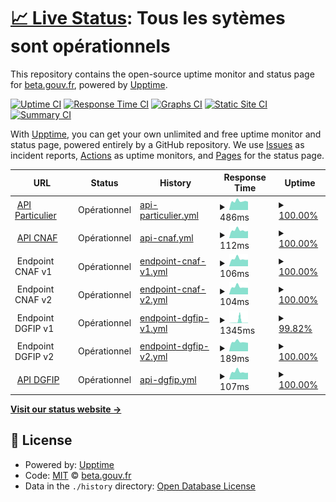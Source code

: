 # [📈 Live Status](https://status.particulier.api.gouv.fr): <!--live status--> **Tous les sytèmes sont opérationnels**

This repository contains the open-source uptime monitor and status page for [beta.gouv.fr](https://beta.gouv.fr), powered by [Upptime](https://github.com/upptime/upptime).

[![Uptime CI](https://github.com/betagouv/api-particulier-status/workflows/Uptime%20CI/badge.svg)](https://github.com/upptime/upptime/actions?query=workflow%3A%22Uptime+CI%22)
[![Response Time CI](https://github.com/betagouv/api-particulier-status/workflows/Response%20Time%20CI/badge.svg)](https://github.com/upptime/upptime/actions?query=workflow%3A%22Response+Time+CI%22)
[![Graphs CI](https://github.com/betagouv/api-particulier-status/workflows/Graphs%20CI/badge.svg)](https://github.com/upptime/upptime/actions?query=workflow%3A%22Graphs+CI%22)
[![Static Site CI](https://github.com/betagouv/api-particulier-status/workflows/Static%20Site%20CI/badge.svg)](https://github.com/upptime/upptime/actions?query=workflow%3A%22Static+Site+CI%22)
[![Summary CI](https://github.com/betagouv/api-particulier-status/workflows/Summary%20CI/badge.svg)](https://github.com/upptime/upptime/actions?query=workflow%3A%22Summary+CI%22)

With [Upptime](https://upptime.js.org), you can get your own unlimited and free uptime monitor and status page, powered entirely by a GitHub repository. We use [Issues](https://github.com/betagouv/api-particulier-status/issues) as incident reports, [Actions](https://github.com/betagouv/api-particulier-status/actions) as uptime monitors, and [Pages](https://status.particulier.api.gouv.fr) for the status page.

<!--start: status pages-->
<!-- This summary is generated by Upptime (https://github.com/upptime/upptime) -->
<!-- Do not edit this manually, your changes will be overwritten -->
<!-- prettier-ignore -->
| URL | Status | History | Response Time | Uptime |
| --- | ------ | ------- | ------------- | ------ |
| <img alt="" src="https://api.gouv.fr/favicon.ico" height="13"> [API Particulier](https://particulier.api.gouv.fr/api/ping) | Opérationnel | [api-particulier.yml](https://github.com/betagouv/api-particulier-status/commits/HEAD/history/api-particulier.yml) | <details><summary><img alt="Response time graph" src="./graphs/api-particulier/response-time-week.png" height="20"> 486ms</summary><br><a href="https://status.particulier.api.gouv.fr/history/api-particulier"><img alt="Response time 657" src="https://img.shields.io/endpoint?url=https%3A%2F%2Fraw.githubusercontent.com%2Fbetagouv%2Fapi-particulier-status%2FHEAD%2Fapi%2Fapi-particulier%2Fresponse-time.json"></a><br><a href="https://status.particulier.api.gouv.fr/history/api-particulier"><img alt="24-hour response time 480" src="https://img.shields.io/endpoint?url=https%3A%2F%2Fraw.githubusercontent.com%2Fbetagouv%2Fapi-particulier-status%2FHEAD%2Fapi%2Fapi-particulier%2Fresponse-time-day.json"></a><br><a href="https://status.particulier.api.gouv.fr/history/api-particulier"><img alt="7-day response time 486" src="https://img.shields.io/endpoint?url=https%3A%2F%2Fraw.githubusercontent.com%2Fbetagouv%2Fapi-particulier-status%2FHEAD%2Fapi%2Fapi-particulier%2Fresponse-time-week.json"></a><br><a href="https://status.particulier.api.gouv.fr/history/api-particulier"><img alt="30-day response time 566" src="https://img.shields.io/endpoint?url=https%3A%2F%2Fraw.githubusercontent.com%2Fbetagouv%2Fapi-particulier-status%2FHEAD%2Fapi%2Fapi-particulier%2Fresponse-time-month.json"></a><br><a href="https://status.particulier.api.gouv.fr/history/api-particulier"><img alt="1-year response time 657" src="https://img.shields.io/endpoint?url=https%3A%2F%2Fraw.githubusercontent.com%2Fbetagouv%2Fapi-particulier-status%2FHEAD%2Fapi%2Fapi-particulier%2Fresponse-time-year.json"></a></details> | <details><summary><a href="https://status.particulier.api.gouv.fr/history/api-particulier">100.00%</a></summary><a href="https://status.particulier.api.gouv.fr/history/api-particulier"><img alt="All-time uptime 99.98%" src="https://img.shields.io/endpoint?url=https%3A%2F%2Fraw.githubusercontent.com%2Fbetagouv%2Fapi-particulier-status%2FHEAD%2Fapi%2Fapi-particulier%2Fuptime.json"></a><br><a href="https://status.particulier.api.gouv.fr/history/api-particulier"><img alt="24-hour uptime 100.00%" src="https://img.shields.io/endpoint?url=https%3A%2F%2Fraw.githubusercontent.com%2Fbetagouv%2Fapi-particulier-status%2FHEAD%2Fapi%2Fapi-particulier%2Fuptime-day.json"></a><br><a href="https://status.particulier.api.gouv.fr/history/api-particulier"><img alt="7-day uptime 100.00%" src="https://img.shields.io/endpoint?url=https%3A%2F%2Fraw.githubusercontent.com%2Fbetagouv%2Fapi-particulier-status%2FHEAD%2Fapi%2Fapi-particulier%2Fuptime-week.json"></a><br><a href="https://status.particulier.api.gouv.fr/history/api-particulier"><img alt="30-day uptime 100.00%" src="https://img.shields.io/endpoint?url=https%3A%2F%2Fraw.githubusercontent.com%2Fbetagouv%2Fapi-particulier-status%2FHEAD%2Fapi%2Fapi-particulier%2Fuptime-month.json"></a><br><a href="https://status.particulier.api.gouv.fr/history/api-particulier"><img alt="1-year uptime 99.98%" src="https://img.shields.io/endpoint?url=https%3A%2F%2Fraw.githubusercontent.com%2Fbetagouv%2Fapi-particulier-status%2FHEAD%2Fapi%2Fapi-particulier%2Fuptime-year.json"></a></details>
| <img alt="" src="https://www.caf.fr/sites/all/themes/caf_v2/favicon.ico" height="13"> [API CNAF](https://particulier.api.gouv.fr/api/caf/ping) | Opérationnel | [api-cnaf.yml](https://github.com/betagouv/api-particulier-status/commits/HEAD/history/api-cnaf.yml) | <details><summary><img alt="Response time graph" src="./graphs/api-cnaf/response-time-week.png" height="20"> 112ms</summary><br><a href="https://status.particulier.api.gouv.fr/history/api-cnaf"><img alt="Response time 3409" src="https://img.shields.io/endpoint?url=https%3A%2F%2Fraw.githubusercontent.com%2Fbetagouv%2Fapi-particulier-status%2FHEAD%2Fapi%2Fapi-cnaf%2Fresponse-time.json"></a><br><a href="https://status.particulier.api.gouv.fr/history/api-cnaf"><img alt="24-hour response time 107" src="https://img.shields.io/endpoint?url=https%3A%2F%2Fraw.githubusercontent.com%2Fbetagouv%2Fapi-particulier-status%2FHEAD%2Fapi%2Fapi-cnaf%2Fresponse-time-day.json"></a><br><a href="https://status.particulier.api.gouv.fr/history/api-cnaf"><img alt="7-day response time 112" src="https://img.shields.io/endpoint?url=https%3A%2F%2Fraw.githubusercontent.com%2Fbetagouv%2Fapi-particulier-status%2FHEAD%2Fapi%2Fapi-cnaf%2Fresponse-time-week.json"></a><br><a href="https://status.particulier.api.gouv.fr/history/api-cnaf"><img alt="30-day response time 125" src="https://img.shields.io/endpoint?url=https%3A%2F%2Fraw.githubusercontent.com%2Fbetagouv%2Fapi-particulier-status%2FHEAD%2Fapi%2Fapi-cnaf%2Fresponse-time-month.json"></a><br><a href="https://status.particulier.api.gouv.fr/history/api-cnaf"><img alt="1-year response time 3409" src="https://img.shields.io/endpoint?url=https%3A%2F%2Fraw.githubusercontent.com%2Fbetagouv%2Fapi-particulier-status%2FHEAD%2Fapi%2Fapi-cnaf%2Fresponse-time-year.json"></a></details> | <details><summary><a href="https://status.particulier.api.gouv.fr/history/api-cnaf">100.00%</a></summary><a href="https://status.particulier.api.gouv.fr/history/api-cnaf"><img alt="All-time uptime 99.45%" src="https://img.shields.io/endpoint?url=https%3A%2F%2Fraw.githubusercontent.com%2Fbetagouv%2Fapi-particulier-status%2FHEAD%2Fapi%2Fapi-cnaf%2Fuptime.json"></a><br><a href="https://status.particulier.api.gouv.fr/history/api-cnaf"><img alt="24-hour uptime 100.00%" src="https://img.shields.io/endpoint?url=https%3A%2F%2Fraw.githubusercontent.com%2Fbetagouv%2Fapi-particulier-status%2FHEAD%2Fapi%2Fapi-cnaf%2Fuptime-day.json"></a><br><a href="https://status.particulier.api.gouv.fr/history/api-cnaf"><img alt="7-day uptime 100.00%" src="https://img.shields.io/endpoint?url=https%3A%2F%2Fraw.githubusercontent.com%2Fbetagouv%2Fapi-particulier-status%2FHEAD%2Fapi%2Fapi-cnaf%2Fuptime-week.json"></a><br><a href="https://status.particulier.api.gouv.fr/history/api-cnaf"><img alt="30-day uptime 100.00%" src="https://img.shields.io/endpoint?url=https%3A%2F%2Fraw.githubusercontent.com%2Fbetagouv%2Fapi-particulier-status%2FHEAD%2Fapi%2Fapi-cnaf%2Fuptime-month.json"></a><br><a href="https://status.particulier.api.gouv.fr/history/api-cnaf"><img alt="1-year uptime 99.45%" src="https://img.shields.io/endpoint?url=https%3A%2F%2Fraw.githubusercontent.com%2Fbetagouv%2Fapi-particulier-status%2FHEAD%2Fapi%2Fapi-cnaf%2Fuptime-year.json"></a></details>
| <img alt="" src="https://www.caf.fr/sites/all/themes/caf_v2/favicon.ico" height="13"> Endpoint CNAF v1 | Opérationnel | [endpoint-cnaf-v1.yml](https://github.com/betagouv/api-particulier-status/commits/HEAD/history/endpoint-cnaf-v1.yml) | <details><summary><img alt="Response time graph" src="./graphs/endpoint-cnaf-v1/response-time-week.png" height="20"> 106ms</summary><br><a href="https://status.particulier.api.gouv.fr/history/endpoint-cnaf-v1"><img alt="Response time 2715" src="https://img.shields.io/endpoint?url=https%3A%2F%2Fraw.githubusercontent.com%2Fbetagouv%2Fapi-particulier-status%2FHEAD%2Fapi%2Fendpoint-cnaf-v1%2Fresponse-time.json"></a><br><a href="https://status.particulier.api.gouv.fr/history/endpoint-cnaf-v1"><img alt="24-hour response time 108" src="https://img.shields.io/endpoint?url=https%3A%2F%2Fraw.githubusercontent.com%2Fbetagouv%2Fapi-particulier-status%2FHEAD%2Fapi%2Fendpoint-cnaf-v1%2Fresponse-time-day.json"></a><br><a href="https://status.particulier.api.gouv.fr/history/endpoint-cnaf-v1"><img alt="7-day response time 106" src="https://img.shields.io/endpoint?url=https%3A%2F%2Fraw.githubusercontent.com%2Fbetagouv%2Fapi-particulier-status%2FHEAD%2Fapi%2Fendpoint-cnaf-v1%2Fresponse-time-week.json"></a><br><a href="https://status.particulier.api.gouv.fr/history/endpoint-cnaf-v1"><img alt="30-day response time 119" src="https://img.shields.io/endpoint?url=https%3A%2F%2Fraw.githubusercontent.com%2Fbetagouv%2Fapi-particulier-status%2FHEAD%2Fapi%2Fendpoint-cnaf-v1%2Fresponse-time-month.json"></a><br><a href="https://status.particulier.api.gouv.fr/history/endpoint-cnaf-v1"><img alt="1-year response time 2715" src="https://img.shields.io/endpoint?url=https%3A%2F%2Fraw.githubusercontent.com%2Fbetagouv%2Fapi-particulier-status%2FHEAD%2Fapi%2Fendpoint-cnaf-v1%2Fresponse-time-year.json"></a></details> | <details><summary><a href="https://status.particulier.api.gouv.fr/history/endpoint-cnaf-v1">100.00%</a></summary><a href="https://status.particulier.api.gouv.fr/history/endpoint-cnaf-v1"><img alt="All-time uptime 99.26%" src="https://img.shields.io/endpoint?url=https%3A%2F%2Fraw.githubusercontent.com%2Fbetagouv%2Fapi-particulier-status%2FHEAD%2Fapi%2Fendpoint-cnaf-v1%2Fuptime.json"></a><br><a href="https://status.particulier.api.gouv.fr/history/endpoint-cnaf-v1"><img alt="24-hour uptime 100.00%" src="https://img.shields.io/endpoint?url=https%3A%2F%2Fraw.githubusercontent.com%2Fbetagouv%2Fapi-particulier-status%2FHEAD%2Fapi%2Fendpoint-cnaf-v1%2Fuptime-day.json"></a><br><a href="https://status.particulier.api.gouv.fr/history/endpoint-cnaf-v1"><img alt="7-day uptime 100.00%" src="https://img.shields.io/endpoint?url=https%3A%2F%2Fraw.githubusercontent.com%2Fbetagouv%2Fapi-particulier-status%2FHEAD%2Fapi%2Fendpoint-cnaf-v1%2Fuptime-week.json"></a><br><a href="https://status.particulier.api.gouv.fr/history/endpoint-cnaf-v1"><img alt="30-day uptime 100.00%" src="https://img.shields.io/endpoint?url=https%3A%2F%2Fraw.githubusercontent.com%2Fbetagouv%2Fapi-particulier-status%2FHEAD%2Fapi%2Fendpoint-cnaf-v1%2Fuptime-month.json"></a><br><a href="https://status.particulier.api.gouv.fr/history/endpoint-cnaf-v1"><img alt="1-year uptime 99.26%" src="https://img.shields.io/endpoint?url=https%3A%2F%2Fraw.githubusercontent.com%2Fbetagouv%2Fapi-particulier-status%2FHEAD%2Fapi%2Fendpoint-cnaf-v1%2Fuptime-year.json"></a></details>
| <img alt="" src="https://www.caf.fr/sites/all/themes/caf_v2/favicon.ico" height="13"> Endpoint CNAF v2 | Opérationnel | [endpoint-cnaf-v2.yml](https://github.com/betagouv/api-particulier-status/commits/HEAD/history/endpoint-cnaf-v2.yml) | <details><summary><img alt="Response time graph" src="./graphs/endpoint-cnaf-v2/response-time-week.png" height="20"> 104ms</summary><br><a href="https://status.particulier.api.gouv.fr/history/endpoint-cnaf-v2"><img alt="Response time 2067" src="https://img.shields.io/endpoint?url=https%3A%2F%2Fraw.githubusercontent.com%2Fbetagouv%2Fapi-particulier-status%2FHEAD%2Fapi%2Fendpoint-cnaf-v2%2Fresponse-time.json"></a><br><a href="https://status.particulier.api.gouv.fr/history/endpoint-cnaf-v2"><img alt="24-hour response time 94" src="https://img.shields.io/endpoint?url=https%3A%2F%2Fraw.githubusercontent.com%2Fbetagouv%2Fapi-particulier-status%2FHEAD%2Fapi%2Fendpoint-cnaf-v2%2Fresponse-time-day.json"></a><br><a href="https://status.particulier.api.gouv.fr/history/endpoint-cnaf-v2"><img alt="7-day response time 104" src="https://img.shields.io/endpoint?url=https%3A%2F%2Fraw.githubusercontent.com%2Fbetagouv%2Fapi-particulier-status%2FHEAD%2Fapi%2Fendpoint-cnaf-v2%2Fresponse-time-week.json"></a><br><a href="https://status.particulier.api.gouv.fr/history/endpoint-cnaf-v2"><img alt="30-day response time 118" src="https://img.shields.io/endpoint?url=https%3A%2F%2Fraw.githubusercontent.com%2Fbetagouv%2Fapi-particulier-status%2FHEAD%2Fapi%2Fendpoint-cnaf-v2%2Fresponse-time-month.json"></a><br><a href="https://status.particulier.api.gouv.fr/history/endpoint-cnaf-v2"><img alt="1-year response time 2067" src="https://img.shields.io/endpoint?url=https%3A%2F%2Fraw.githubusercontent.com%2Fbetagouv%2Fapi-particulier-status%2FHEAD%2Fapi%2Fendpoint-cnaf-v2%2Fresponse-time-year.json"></a></details> | <details><summary><a href="https://status.particulier.api.gouv.fr/history/endpoint-cnaf-v2">100.00%</a></summary><a href="https://status.particulier.api.gouv.fr/history/endpoint-cnaf-v2"><img alt="All-time uptime 99.26%" src="https://img.shields.io/endpoint?url=https%3A%2F%2Fraw.githubusercontent.com%2Fbetagouv%2Fapi-particulier-status%2FHEAD%2Fapi%2Fendpoint-cnaf-v2%2Fuptime.json"></a><br><a href="https://status.particulier.api.gouv.fr/history/endpoint-cnaf-v2"><img alt="24-hour uptime 100.00%" src="https://img.shields.io/endpoint?url=https%3A%2F%2Fraw.githubusercontent.com%2Fbetagouv%2Fapi-particulier-status%2FHEAD%2Fapi%2Fendpoint-cnaf-v2%2Fuptime-day.json"></a><br><a href="https://status.particulier.api.gouv.fr/history/endpoint-cnaf-v2"><img alt="7-day uptime 100.00%" src="https://img.shields.io/endpoint?url=https%3A%2F%2Fraw.githubusercontent.com%2Fbetagouv%2Fapi-particulier-status%2FHEAD%2Fapi%2Fendpoint-cnaf-v2%2Fuptime-week.json"></a><br><a href="https://status.particulier.api.gouv.fr/history/endpoint-cnaf-v2"><img alt="30-day uptime 100.00%" src="https://img.shields.io/endpoint?url=https%3A%2F%2Fraw.githubusercontent.com%2Fbetagouv%2Fapi-particulier-status%2FHEAD%2Fapi%2Fendpoint-cnaf-v2%2Fuptime-month.json"></a><br><a href="https://status.particulier.api.gouv.fr/history/endpoint-cnaf-v2"><img alt="1-year uptime 99.26%" src="https://img.shields.io/endpoint?url=https%3A%2F%2Fraw.githubusercontent.com%2Fbetagouv%2Fapi-particulier-status%2FHEAD%2Fapi%2Fendpoint-cnaf-v2%2Fuptime-year.json"></a></details>
| <img alt="" src="https://portail.dgfip.finances.gouv.fr/favicon.ico" height="13"> Endpoint DGFIP v1 | Opérationnel | [endpoint-dgfip-v1.yml](https://github.com/betagouv/api-particulier-status/commits/HEAD/history/endpoint-dgfip-v1.yml) | <details><summary><img alt="Response time graph" src="./graphs/endpoint-dgfip-v1/response-time-week.png" height="20"> 1345ms</summary><br><a href="https://status.particulier.api.gouv.fr/history/endpoint-dgfip-v1"><img alt="Response time 523" src="https://img.shields.io/endpoint?url=https%3A%2F%2Fraw.githubusercontent.com%2Fbetagouv%2Fapi-particulier-status%2FHEAD%2Fapi%2Fendpoint-dgfip-v1%2Fresponse-time.json"></a><br><a href="https://status.particulier.api.gouv.fr/history/endpoint-dgfip-v1"><img alt="24-hour response time 246" src="https://img.shields.io/endpoint?url=https%3A%2F%2Fraw.githubusercontent.com%2Fbetagouv%2Fapi-particulier-status%2FHEAD%2Fapi%2Fendpoint-dgfip-v1%2Fresponse-time-day.json"></a><br><a href="https://status.particulier.api.gouv.fr/history/endpoint-dgfip-v1"><img alt="7-day response time 1345" src="https://img.shields.io/endpoint?url=https%3A%2F%2Fraw.githubusercontent.com%2Fbetagouv%2Fapi-particulier-status%2FHEAD%2Fapi%2Fendpoint-dgfip-v1%2Fresponse-time-week.json"></a><br><a href="https://status.particulier.api.gouv.fr/history/endpoint-dgfip-v1"><img alt="30-day response time 1388" src="https://img.shields.io/endpoint?url=https%3A%2F%2Fraw.githubusercontent.com%2Fbetagouv%2Fapi-particulier-status%2FHEAD%2Fapi%2Fendpoint-dgfip-v1%2Fresponse-time-month.json"></a><br><a href="https://status.particulier.api.gouv.fr/history/endpoint-dgfip-v1"><img alt="1-year response time 523" src="https://img.shields.io/endpoint?url=https%3A%2F%2Fraw.githubusercontent.com%2Fbetagouv%2Fapi-particulier-status%2FHEAD%2Fapi%2Fendpoint-dgfip-v1%2Fresponse-time-year.json"></a></details> | <details><summary><a href="https://status.particulier.api.gouv.fr/history/endpoint-dgfip-v1">99.82%</a></summary><a href="https://status.particulier.api.gouv.fr/history/endpoint-dgfip-v1"><img alt="All-time uptime 99.51%" src="https://img.shields.io/endpoint?url=https%3A%2F%2Fraw.githubusercontent.com%2Fbetagouv%2Fapi-particulier-status%2FHEAD%2Fapi%2Fendpoint-dgfip-v1%2Fuptime.json"></a><br><a href="https://status.particulier.api.gouv.fr/history/endpoint-dgfip-v1"><img alt="24-hour uptime 100.00%" src="https://img.shields.io/endpoint?url=https%3A%2F%2Fraw.githubusercontent.com%2Fbetagouv%2Fapi-particulier-status%2FHEAD%2Fapi%2Fendpoint-dgfip-v1%2Fuptime-day.json"></a><br><a href="https://status.particulier.api.gouv.fr/history/endpoint-dgfip-v1"><img alt="7-day uptime 99.82%" src="https://img.shields.io/endpoint?url=https%3A%2F%2Fraw.githubusercontent.com%2Fbetagouv%2Fapi-particulier-status%2FHEAD%2Fapi%2Fendpoint-dgfip-v1%2Fuptime-week.json"></a><br><a href="https://status.particulier.api.gouv.fr/history/endpoint-dgfip-v1"><img alt="30-day uptime 99.33%" src="https://img.shields.io/endpoint?url=https%3A%2F%2Fraw.githubusercontent.com%2Fbetagouv%2Fapi-particulier-status%2FHEAD%2Fapi%2Fendpoint-dgfip-v1%2Fuptime-month.json"></a><br><a href="https://status.particulier.api.gouv.fr/history/endpoint-dgfip-v1"><img alt="1-year uptime 99.51%" src="https://img.shields.io/endpoint?url=https%3A%2F%2Fraw.githubusercontent.com%2Fbetagouv%2Fapi-particulier-status%2FHEAD%2Fapi%2Fendpoint-dgfip-v1%2Fuptime-year.json"></a></details>
| <img alt="" src="https://portail.dgfip.finances.gouv.fr/favicon.ico" height="13"> Endpoint DGFIP v2 | Opérationnel | [endpoint-dgfip-v2.yml](https://github.com/betagouv/api-particulier-status/commits/HEAD/history/endpoint-dgfip-v2.yml) | <details><summary><img alt="Response time graph" src="./graphs/endpoint-dgfip-v2/response-time-week.png" height="20"> 189ms</summary><br><a href="https://status.particulier.api.gouv.fr/history/endpoint-dgfip-v2"><img alt="Response time 412" src="https://img.shields.io/endpoint?url=https%3A%2F%2Fraw.githubusercontent.com%2Fbetagouv%2Fapi-particulier-status%2FHEAD%2Fapi%2Fendpoint-dgfip-v2%2Fresponse-time.json"></a><br><a href="https://status.particulier.api.gouv.fr/history/endpoint-dgfip-v2"><img alt="24-hour response time 213" src="https://img.shields.io/endpoint?url=https%3A%2F%2Fraw.githubusercontent.com%2Fbetagouv%2Fapi-particulier-status%2FHEAD%2Fapi%2Fendpoint-dgfip-v2%2Fresponse-time-day.json"></a><br><a href="https://status.particulier.api.gouv.fr/history/endpoint-dgfip-v2"><img alt="7-day response time 189" src="https://img.shields.io/endpoint?url=https%3A%2F%2Fraw.githubusercontent.com%2Fbetagouv%2Fapi-particulier-status%2FHEAD%2Fapi%2Fendpoint-dgfip-v2%2Fresponse-time-week.json"></a><br><a href="https://status.particulier.api.gouv.fr/history/endpoint-dgfip-v2"><img alt="30-day response time 1059" src="https://img.shields.io/endpoint?url=https%3A%2F%2Fraw.githubusercontent.com%2Fbetagouv%2Fapi-particulier-status%2FHEAD%2Fapi%2Fendpoint-dgfip-v2%2Fresponse-time-month.json"></a><br><a href="https://status.particulier.api.gouv.fr/history/endpoint-dgfip-v2"><img alt="1-year response time 412" src="https://img.shields.io/endpoint?url=https%3A%2F%2Fraw.githubusercontent.com%2Fbetagouv%2Fapi-particulier-status%2FHEAD%2Fapi%2Fendpoint-dgfip-v2%2Fresponse-time-year.json"></a></details> | <details><summary><a href="https://status.particulier.api.gouv.fr/history/endpoint-dgfip-v2">100.00%</a></summary><a href="https://status.particulier.api.gouv.fr/history/endpoint-dgfip-v2"><img alt="All-time uptime 99.53%" src="https://img.shields.io/endpoint?url=https%3A%2F%2Fraw.githubusercontent.com%2Fbetagouv%2Fapi-particulier-status%2FHEAD%2Fapi%2Fendpoint-dgfip-v2%2Fuptime.json"></a><br><a href="https://status.particulier.api.gouv.fr/history/endpoint-dgfip-v2"><img alt="24-hour uptime 100.00%" src="https://img.shields.io/endpoint?url=https%3A%2F%2Fraw.githubusercontent.com%2Fbetagouv%2Fapi-particulier-status%2FHEAD%2Fapi%2Fendpoint-dgfip-v2%2Fuptime-day.json"></a><br><a href="https://status.particulier.api.gouv.fr/history/endpoint-dgfip-v2"><img alt="7-day uptime 100.00%" src="https://img.shields.io/endpoint?url=https%3A%2F%2Fraw.githubusercontent.com%2Fbetagouv%2Fapi-particulier-status%2FHEAD%2Fapi%2Fendpoint-dgfip-v2%2Fuptime-week.json"></a><br><a href="https://status.particulier.api.gouv.fr/history/endpoint-dgfip-v2"><img alt="30-day uptime 99.37%" src="https://img.shields.io/endpoint?url=https%3A%2F%2Fraw.githubusercontent.com%2Fbetagouv%2Fapi-particulier-status%2FHEAD%2Fapi%2Fendpoint-dgfip-v2%2Fuptime-month.json"></a><br><a href="https://status.particulier.api.gouv.fr/history/endpoint-dgfip-v2"><img alt="1-year uptime 99.53%" src="https://img.shields.io/endpoint?url=https%3A%2F%2Fraw.githubusercontent.com%2Fbetagouv%2Fapi-particulier-status%2FHEAD%2Fapi%2Fendpoint-dgfip-v2%2Fuptime-year.json"></a></details>
| <img alt="" src="https://portail.dgfip.finances.gouv.fr/favicon.ico" height="13"> [API DGFIP](https://particulier.api.gouv.fr/api/impots/ping) | Opérationnel | [api-dgfip.yml](https://github.com/betagouv/api-particulier-status/commits/HEAD/history/api-dgfip.yml) | <details><summary><img alt="Response time graph" src="./graphs/api-dgfip/response-time-week.png" height="20"> 107ms</summary><br><a href="https://status.particulier.api.gouv.fr/history/api-dgfip"><img alt="Response time 291" src="https://img.shields.io/endpoint?url=https%3A%2F%2Fraw.githubusercontent.com%2Fbetagouv%2Fapi-particulier-status%2FHEAD%2Fapi%2Fapi-dgfip%2Fresponse-time.json"></a><br><a href="https://status.particulier.api.gouv.fr/history/api-dgfip"><img alt="24-hour response time 100" src="https://img.shields.io/endpoint?url=https%3A%2F%2Fraw.githubusercontent.com%2Fbetagouv%2Fapi-particulier-status%2FHEAD%2Fapi%2Fapi-dgfip%2Fresponse-time-day.json"></a><br><a href="https://status.particulier.api.gouv.fr/history/api-dgfip"><img alt="7-day response time 107" src="https://img.shields.io/endpoint?url=https%3A%2F%2Fraw.githubusercontent.com%2Fbetagouv%2Fapi-particulier-status%2FHEAD%2Fapi%2Fapi-dgfip%2Fresponse-time-week.json"></a><br><a href="https://status.particulier.api.gouv.fr/history/api-dgfip"><img alt="30-day response time 122" src="https://img.shields.io/endpoint?url=https%3A%2F%2Fraw.githubusercontent.com%2Fbetagouv%2Fapi-particulier-status%2FHEAD%2Fapi%2Fapi-dgfip%2Fresponse-time-month.json"></a><br><a href="https://status.particulier.api.gouv.fr/history/api-dgfip"><img alt="1-year response time 291" src="https://img.shields.io/endpoint?url=https%3A%2F%2Fraw.githubusercontent.com%2Fbetagouv%2Fapi-particulier-status%2FHEAD%2Fapi%2Fapi-dgfip%2Fresponse-time-year.json"></a></details> | <details><summary><a href="https://status.particulier.api.gouv.fr/history/api-dgfip">100.00%</a></summary><a href="https://status.particulier.api.gouv.fr/history/api-dgfip"><img alt="All-time uptime 97.92%" src="https://img.shields.io/endpoint?url=https%3A%2F%2Fraw.githubusercontent.com%2Fbetagouv%2Fapi-particulier-status%2FHEAD%2Fapi%2Fapi-dgfip%2Fuptime.json"></a><br><a href="https://status.particulier.api.gouv.fr/history/api-dgfip"><img alt="24-hour uptime 100.00%" src="https://img.shields.io/endpoint?url=https%3A%2F%2Fraw.githubusercontent.com%2Fbetagouv%2Fapi-particulier-status%2FHEAD%2Fapi%2Fapi-dgfip%2Fuptime-day.json"></a><br><a href="https://status.particulier.api.gouv.fr/history/api-dgfip"><img alt="7-day uptime 100.00%" src="https://img.shields.io/endpoint?url=https%3A%2F%2Fraw.githubusercontent.com%2Fbetagouv%2Fapi-particulier-status%2FHEAD%2Fapi%2Fapi-dgfip%2Fuptime-week.json"></a><br><a href="https://status.particulier.api.gouv.fr/history/api-dgfip"><img alt="30-day uptime 100.00%" src="https://img.shields.io/endpoint?url=https%3A%2F%2Fraw.githubusercontent.com%2Fbetagouv%2Fapi-particulier-status%2FHEAD%2Fapi%2Fapi-dgfip%2Fuptime-month.json"></a><br><a href="https://status.particulier.api.gouv.fr/history/api-dgfip"><img alt="1-year uptime 97.92%" src="https://img.shields.io/endpoint?url=https%3A%2F%2Fraw.githubusercontent.com%2Fbetagouv%2Fapi-particulier-status%2FHEAD%2Fapi%2Fapi-dgfip%2Fuptime-year.json"></a></details>

<!--end: status pages-->

[**Visit our status website →**](https://status.particulier.api.gouv.fr)

## 📄 License

- Powered by: [Upptime](https://github.com/upptime/upptime)
- Code: [MIT](./LICENSE) © [beta.gouv.fr](https://beta.gouv.fr)
- Data in the `./history` directory: [Open Database License](https://opendatacommons.org/licenses/odbl/1-0/)
